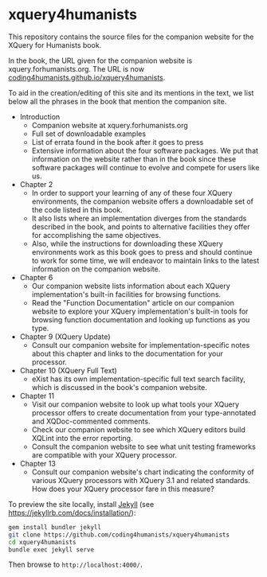 # xquery4humanists

This repository contains the source files for the companion website for the XQuery for Humanists book.

In the book, the URL given for the companion website is xquery.forhumanists.org. The URL is now [coding4humanists.github.io/xquery4humanists](https://coding4humanists.github.io/xquery4humanists/). 

To aid in the creation/editing of this site and its mentions in the text, we list below all the phrases in the book that mention the companion site.

- Introduction
    - Companion website at xquery.forhumanists.org
    - Full set of downloadable examples
    - List of errata found in the book after it goes to press
    - Extensive information about the four software packages. We put that information on the website rather than in the book since these software packages will continue to evolve and compete for users like us.
- Chapter 2
    - In order to support your learning of any of these four XQuery environments, the companion website offers a downloadable set of the code listed in this book. 
    - It also lists where an implementation diverges from the standards described in the book, and points to alternative facilities they offer for accomplishing the same objectives. 
    - Also, while the instructions for downloading these XQuery environments work as this book goes to press and should continue to work for some time, we will endeavor to maintain links to the latest information on the companion website.
- Chapter 6
    - Our companion website lists information about each XQuery implementation's built-in facilities for browsing functions.
    - Read the "Function Documentation" article on our companion website to explore your XQuery implementation's built-in tools for browsing function documentation and looking up functions as you type.
- Chapter 9 (XQuery Update)
    - Consult our companion website for implementation-specific notes about this chapter and links to the documentation for your processor. 
- Chapter 10 (XQuery Full Text)
    - eXist has its own implementation-specific full text search facility, which is discussed in the book's companion website. 
- Chapter 11
    - Visit our companion website to look up what tools your XQuery processor offers to create documentation from your type-annotated and XQDoc-commented comments.
    - Check our companion website to see which XQuery editors build XQLint into the error reporting.
    - Consult the companion website to see what unit testing frameworks are compatible with your XQuery processor.
- Chapter 13
     - Consult our companion website's chart indicating the conformity of various XQuery processors with XQuery 3.1 and related standards. How does your XQuery processor fare in this measure?

To preview the site locally, install [Jekyll](https://jekyllrb.com/) (see https://jekyllrb.com/docs/installation/):

```bash
gem install bundler jekyll
git clone https://github.com/coding4humanists/xquery4humanists
cd xquery4humanists
bundle exec jekyll serve
```

Then browse to `http://localhost:4000/`.
